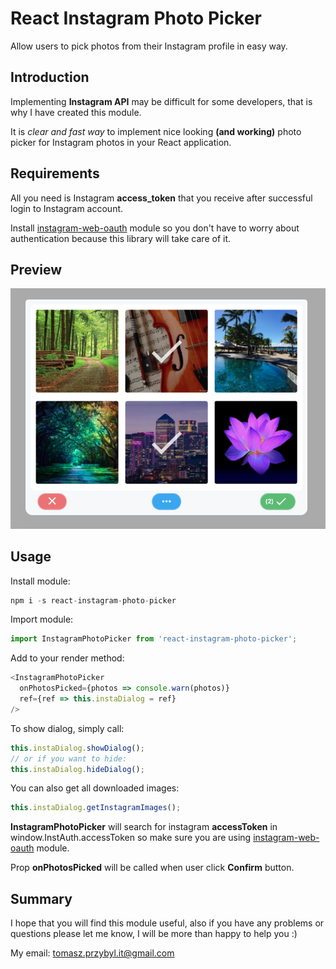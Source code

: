 ﻿# React Instagram Photo Picker

Allow users to pick photos from their Instagram profile in easy way.

## Introduction

Implementing **Instagram API** may be difficult for some developers, that is why I have created this module.

It is *clear and fast way* to implement nice looking **(and working)** photo picker for Instagram photos in your React application.


## Requirements

All you need is Instagram **access_token** that you receive after successful login to Instagram account.

Install [instagram-web-oauth](https://github.com/venits/instagram-web-oauth) module so you don't have to worry about authentication because this library will take care of it. 

## Preview

![Preview](https://raw.githubusercontent.com/venits/react-instagram-photo-picker/master/preview.png)

## Usage

Install module:
```js
npm i -s react-instagram-photo-picker
```
Import module:
```js
import InstagramPhotoPicker from 'react-instagram-photo-picker';
```
Add to your render method:
```js
<InstagramPhotoPicker
  onPhotosPicked={photos => console.warn(photos)}
  ref={ref => this.instaDialog = ref}
/>
```

To show dialog, simply call:
```js
this.instaDialog.showDialog();
// or if you want to hide:
this.instaDialog.hideDialog();
```
You can also get all downloaded images:
```js
this.instaDialog.getInstagramImages();
```

**InstagramPhotoPicker** will search for instagram **accessToken** in window.InstAuth.accessToken so make sure you are using [instagram-web-oauth](https://github.com/venits/instagram-web-oauth) module.

Prop **onPhotosPicked** will be called when user click **Confirm** button.


## Summary

I hope that you will find this module useful, also if you have any problems or questions please let me know, I will be more than happy to help you :)

My email: tomasz.przybyl.it@gmail.com

